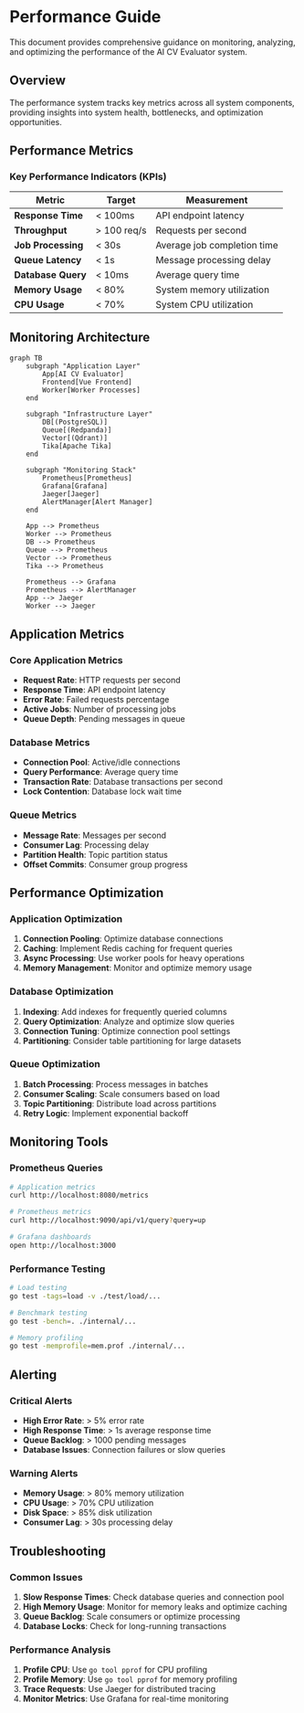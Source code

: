 # Performance Guide

This document provides comprehensive guidance on monitoring, analyzing, and optimizing the performance of the AI CV Evaluator system.

## Overview

The performance system tracks key metrics across all system components, providing insights into system health, bottlenecks, and optimization opportunities.

## Performance Metrics

### Key Performance Indicators (KPIs)

| Metric | Target | Measurement |
|--------|--------|-------------|
| **Response Time** | < 100ms | API endpoint latency |
| **Throughput** | > 100 req/s | Requests per second |
| **Job Processing** | < 30s | Average job completion time |
| **Queue Latency** | < 1s | Message processing delay |
| **Database Query** | < 10ms | Average query time |
| **Memory Usage** | < 80% | System memory utilization |
| **CPU Usage** | < 70% | System CPU utilization |

## Monitoring Architecture

```mermaid
graph TB
    subgraph "Application Layer"
        App[AI CV Evaluator]
        Frontend[Vue Frontend]
        Worker[Worker Processes]
    end
    
    subgraph "Infrastructure Layer"
        DB[(PostgreSQL)]
        Queue[(Redpanda)]
        Vector[(Qdrant)]
        Tika[Apache Tika]
    end
    
    subgraph "Monitoring Stack"
        Prometheus[Prometheus]
        Grafana[Grafana]
        Jaeger[Jaeger]
        AlertManager[Alert Manager]
    end
    
    App --> Prometheus
    Worker --> Prometheus
    DB --> Prometheus
    Queue --> Prometheus
    Vector --> Prometheus
    Tika --> Prometheus
    
    Prometheus --> Grafana
    Prometheus --> AlertManager
    App --> Jaeger
    Worker --> Jaeger
```

## Application Metrics

### Core Application Metrics
- **Request Rate**: HTTP requests per second
- **Response Time**: API endpoint latency
- **Error Rate**: Failed requests percentage
- **Active Jobs**: Number of processing jobs
- **Queue Depth**: Pending messages in queue

### Database Metrics
- **Connection Pool**: Active/idle connections
- **Query Performance**: Average query time
- **Transaction Rate**: Database transactions per second
- **Lock Contention**: Database lock wait time

### Queue Metrics
- **Message Rate**: Messages per second
- **Consumer Lag**: Processing delay
- **Partition Health**: Topic partition status
- **Offset Commits**: Consumer group progress

## Performance Optimization

### Application Optimization
1. **Connection Pooling**: Optimize database connections
2. **Caching**: Implement Redis caching for frequent queries
3. **Async Processing**: Use worker pools for heavy operations
4. **Memory Management**: Monitor and optimize memory usage

### Database Optimization
1. **Indexing**: Add indexes for frequently queried columns
2. **Query Optimization**: Analyze and optimize slow queries
3. **Connection Tuning**: Optimize connection pool settings
4. **Partitioning**: Consider table partitioning for large datasets

### Queue Optimization
1. **Batch Processing**: Process messages in batches
2. **Consumer Scaling**: Scale consumers based on load
3. **Topic Partitioning**: Distribute load across partitions
4. **Retry Logic**: Implement exponential backoff

## Monitoring Tools

### Prometheus Queries
```bash
# Application metrics
curl http://localhost:8080/metrics

# Prometheus metrics
curl http://localhost:9090/api/v1/query?query=up

# Grafana dashboards
open http://localhost:3000
```

### Performance Testing
```bash
# Load testing
go test -tags=load -v ./test/load/...

# Benchmark testing
go test -bench=. ./internal/...

# Memory profiling
go test -memprofile=mem.prof ./internal/...
```

## Alerting

### Critical Alerts
- **High Error Rate**: > 5% error rate
- **High Response Time**: > 1s average response time
- **Queue Backlog**: > 1000 pending messages
- **Database Issues**: Connection failures or slow queries

### Warning Alerts
- **Memory Usage**: > 80% memory utilization
- **CPU Usage**: > 70% CPU utilization
- **Disk Space**: > 85% disk utilization
- **Consumer Lag**: > 30s processing delay

## Troubleshooting

### Common Issues
1. **Slow Response Times**: Check database queries and connection pool
2. **High Memory Usage**: Monitor for memory leaks and optimize caching
3. **Queue Backlog**: Scale consumers or optimize processing
4. **Database Locks**: Check for long-running transactions

### Performance Analysis
1. **Profile CPU**: Use `go tool pprof` for CPU profiling
2. **Profile Memory**: Use `go tool pprof` for memory profiling
3. **Trace Requests**: Use Jaeger for distributed tracing
4. **Monitor Metrics**: Use Grafana for real-time monitoring
